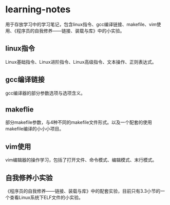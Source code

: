# learning-notes
用于存放学习中的学习笔记，包含linux指令、gcc编译链接、makefile、vim使用、《程序员的自我修养——链接、装载与库》中的小实验。  
## linux指令
Linux基础指令、Linux进阶指令、Linux高级指令、文本操作、正则表达式。

## gcc编译链接
gcc编译器的部分参数选项与选项含义。  

## makeflie
部分makefile参数，与4种不同的makefile文件形式。以及一个配套的使用makefile编译的小小小项目。

## vim使用
vim编辑器的操作学习，包括了打开文件、命令模式、编辑模式、末行模式。  

## 自我修养小实验
《程序员的自我修养——链接、装载与库》中的配套实验，目前只有3.3小节的一个查看Linux系统下ELF文件的小实验。  

